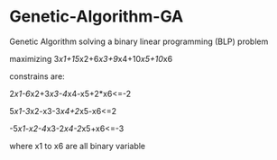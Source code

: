 # Genetic-Algorithm-GA

Genetic Algorithm solving a binary linear programming (BLP) problem

maximizing 3*x1+15*x2+6*x3+9*x4+10*x5+10*x6

constrains are:

2*x1-6*x2+3*x3-4*x4-x5+2*x6<=-2

5*x1-3*x2-x3-3*x4+2*x5-x6<=2

-5*x1-x2-4*x3-2*x4-2*x5+x6<=-3

where x1 to x6 are all binary variable
